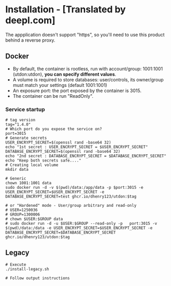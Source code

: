 # Installation - [Translated by deepl.com]

The appplication doesn't support "https", so you'll need to use this product behind a reverse proxy.

## Docker

- By default, the container is rootless, run with account/group: 1001:1001 (utdon:utdon), **you can specify different values**.
- A volume is required to store databases: user/controls, its owner/group must match your settings (default 1001:1001)
- An exposure port: the port exposed by the container is 3015.
- The container can be run "ReadOnly".

### Service startup

```
# tag version
tag="1.4.0"
# Which port do you expose the service on?
port=3015
# Generate secrets
USER_ENCRYPT_SECRET=$(openssl rand -base64 32)
echo "1st secret : USER_ENCRYPT_SECRET = $USER_ENCRYPT_SECRET"
DATABASE_ENCRYPT_SECRET=$(openssl rand -base64 32)
echo "2nd secret : DATABASE_ENCRYPT_SECRET = $DATABASE_ENCRYPT_SECRET"
echo "Keep both secrets safe...."
# Creating local volume
mkdir data

# Generic
chown 1001:1001 data
sudo docker run -d -v $(pwd)/data:/app/data -p $port:3015 -e USER_ENCRYPT_SECRET=$USER_ENCRYPT_SECRET -e DATABASE_ENCRYPT_SECRET=test ghcr.io/dhenry123/utdon:$tag

# or "Hardened" mode - User/group arbitrary and read-only
# USER=1250036
# GROUP=1300006
# chown $USER:$GROUP data
# sudo docker run -d -u $USER:$GROUP --read-only -p   port:3015 -v $(pwd)/data:/data -e USER_ENCRYPT_SECRET=$USER_ENCRYPT_SECRET -e DATABASE_ENCRYPT_SECRET=$DATABASE_ENCRYPT_SECRET ghcr.io/dhenry123/utdon:$tag

```

## Legacy

```shell
# Execute
./install-legacy.sh

# Follow output instructions

```
